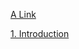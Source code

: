 [A Link](/guides/content%20/editing-an-existing-page.md)

[1. Introduction](/guides/content%20/Introduction.md)
